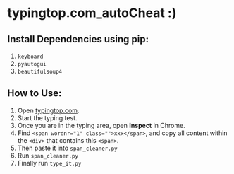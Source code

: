 # typingtop.com_autoCheat :)

## Install Dependencies using pip:
1. `keyboard`
2. `pyautogui`
3. `beautifulsoup4`

## How to Use:
1. Open [typingtop.com](https://typingtop.com/).
2. Start the typing test.
3. Once you are in the typing area, open **Inspect** in Chrome.
4. Find `<span wordnr="1" class="">xxx</span>`, and copy all content within the `<div>` that contains this `<span>`.
5. Then paste it into `span_cleaner.py`
6. Run `span_cleaner.py`
7. Finally run `type_it.py`
